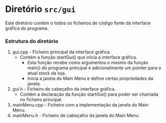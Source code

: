 # Diretório ``src/gui``
Este diretório contém o todos os ficheiros de código fonte da interface gráfica do programa.

### Estrutura do diretório
1. gui.cpp - Ficheiro principal da interface gráfica.
   - Contém a função startGui() que inicia a interface gráfica.
     - Esta função recebe como argumentos o mesmo da função main() do programa principal e adicionalmente um pointer para o atual stock da loja. 
     - Inicia a janela do Main Menu e define certas propriedades da janela.
2. gui.h - Ficheiro de cabeçalho da interface gráfica.
   - Contém a declaração da função startGui() para poder ser chamada no ficheiro principal.
3. mainMenu.cpp - Ficheiro com a implementação da janela do Main Menu.
4. mainMenu.h - Ficheiro de cabeçalho da janela do Main Menu.